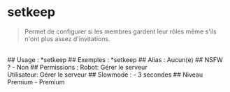 # setkeep

> Permet de configurer si les membres gardent leur rôles même s'ils n'ont plus assez d'invitations.

<br>
## Usage :
*setkeep
## Exemples :
*setkeep
## Alias :
Aucun(e)
## NSFW ?
- Non
## Permissions :
Robot: Gérer le serveur
<br>
Utilisateur: Gérer le serveur
## Slowmode :
- 3 secondes
## Niveau Premium
- Premium